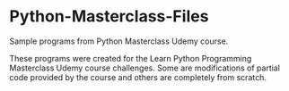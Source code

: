 # Python-Masterclass-Files
Sample programs from Python Masterclass Udemy course.

These programs were created for the Learn Python Programming Masterclass Udemy course challenges. Some are modifications of partial code provided by the course and others are completely from scratch.
